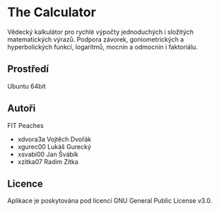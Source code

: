 # The Calculator

Vědecký kalkulátor pro rychlé výpočty jednoduchých i složitých matematických výrazů. Podpora závorek, goniometrických a hyperbolických funkcí, logaritmů, mocnin a odmocnin i faktoriálu.

Prostředí
---------

Ubuntu 64bit

Autoři
------

FIT Peaches
* xdvora3a Vojtěch Dvořák 
* xgurec00 Lukáš Gurecký 
* xsvabi00 Jan Švábík 
* xzitka07 Radim Zítka

Licence
-------

Aplikace je poskytována pod licencí GNU General Public License v3.0.